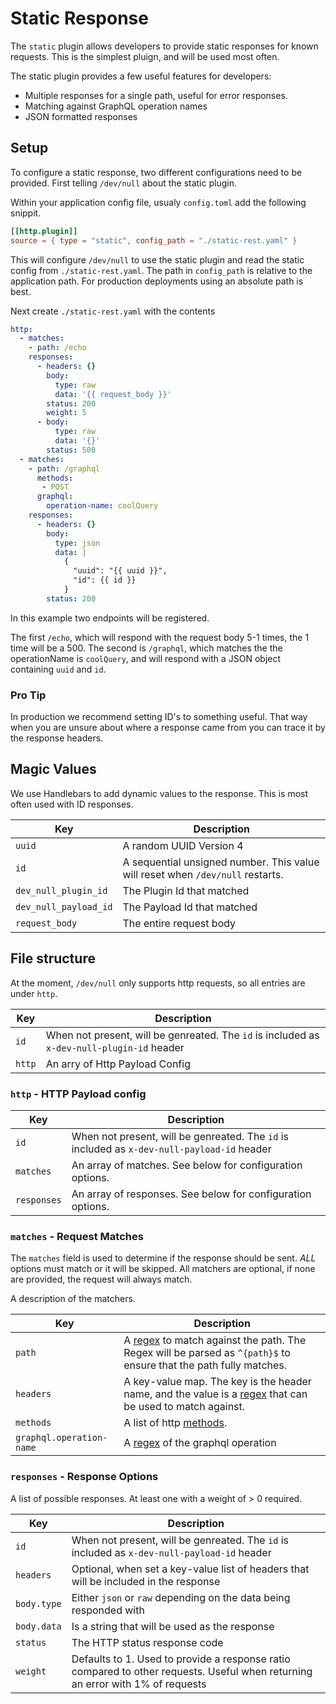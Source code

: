 # Static Response

The `static` plugin allows developers to provide static responses for known requests. This is the simplest pluign, and will be used most often.

The static plugin provides a few useful features for developers:

- Multiple responses for a single path, useful for error responses.
- Matching against GraphQL operation names
- JSON formatted responses

## Setup

To configure a static response, two different configurations need to be provided. First telling `/dev/null` about the static plugin.

Within your application config file, usualy `config.toml` add the following snippit.

```toml
[[http.plugin]]
source = { type = "static", config_path = "./static-rest.yaml" }
```

This will configure `/dev/null` to use the static plugin and read the static config from `./static-rest.yaml`. The path in `config_path` is relative to the application path. For production deployments using an absolute path is best.

Next create `./static-rest.yaml` with the contents

```yaml
http:
  - matches:
    - path: /echo
    responses:
      - headers: {}
        body:
          type: raw
          data: '{{ request_body }}'
        status: 200
        weight: 5
      - body:
          type: raw
          data: '{}'
        status: 500
  - matches:
    - path: /graphql
      methods:
       - POST
      graphql:  
        operation-name: coolQuery
    responses:
      - headers: {}
        body:
          type: json
          data: |
            {
              "uuid": "{{ uuid }}",
              "id": {{ id }}
            }
        status: 200
```

In this example two endpoints will be registered.

The first `/echo`, which will respond with the request body 5-1 times, the 1 time will be a 500.
The second is `/graphql`, which matches the the operationName is `coolQuery`, and will respond with a JSON object containing `uuid` and `id`.

### Pro Tip

In production we recommend setting ID's to something useful. That way when you are unsure about where a response came from you can trace it by the response headers.

## Magic Values

We use Handlebars to add dynamic values to the response. This is most often used with ID responses.

| Key                   | Description                                                                    |
|-----------------------|--------------------------------------------------------------------------------|
| `uuid`                | A random UUID Version 4                                                        |
| `id`                  | A sequential unsigned number. This value will reset when `/dev/null` restarts. |
| `dev_null_plugin_id`  | The Plugin Id that matched                                                     |
| `dev_null_payload_id` | The Payload Id that matched                                                    |
| `request_body`        | The entire request body                                                        |

## File structure

At the moment, `/dev/null` only supports http requests, so all entries are under `http`.

| Key    | Description                                                                                |
|--------|--------------------------------------------------------------------------------------------|
| `id`   | When not present, will be genreated. The `id` is included as `x-dev-null-plugin-id` header |
| `http` | An arry of Http Payload Config                                                             |

### `http` - HTTP Payload config

| Key         | Description                                                                                 |
|-------------|---------------------------------------------------------------------------------------------|
| `id`        | When not present, will be genreated. The `id` is included as `x-dev-null-payload-id` header |
| `matches`   | An array of matches. See below for configuration options.                                   |
| `responses` | An array of responses. See below for configuration options.                                 |

### `matches` - Request Matches

The `matches` field is used to determine if the response should be sent. _ALL_ options must match or it will be skipped. All matchers are optional, if none are provided, the request will always match.

A description of the matchers.

| Key                      | Description                                                                                                               |
|--------------------------|---------------------------------------------------------------------------------------------------------------------------|
| `path`                   | A [regex][regex] to match against the path. The Regex will be parsed as `^{path}$` to ensure that the path fully matches. |
| `headers`                | A key-value map. The key is the header name, and the value is a [regex][regex] that can be used to match against.         |
| `methods`                | A list of http [methods][methods].                                                                                        |
| `graphql.operation-name` | A [regex][regex] of the graphql operation                                                                                 |

### `responses` - Response Options

A list of possible responses. At least one with a weight of > 0 required.

| Key          | Description                                                                                                                    |
|--------------|--------------------------------------------------------------------------------------------------------------------------------|
| `id`         | When not present, will be genreated. The `id` is included as `x-dev-null-payload-id` header                                    |
| `headers`    | Optional, when set a key-value list of headers that will be included in the response                                           |
| `body.type`  | Either `json` or `raw` depending on the data being responded with                                                              |
| `body.data`  | Is a string that will be used as the response                                                                                  |
| `status`     | The HTTP status response code                                                                                                  |
| `weight`     | Defaults to 1. Used to provide a response ratio compared to other requests. Useful when returning an error with 1% of requests |

  [regex]: https://docs.rs/regex/latest/regex/
  [methods]: https://docs.rs/http/latest/http/method/struct.Method.html

